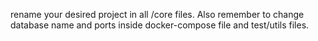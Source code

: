rename your desired project in all /core files. Also remember to change database name
and ports inside docker-compose file and test/utils files.